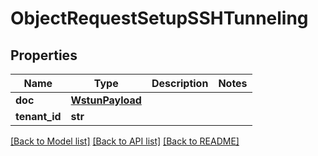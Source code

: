 # ObjectRequestSetupSSHTunneling

## Properties
Name | Type | Description | Notes
------------ | ------------- | ------------- | -------------
**doc** | [**WstunPayload**](WstunPayload.md) |  | 
**tenant_id** | **str** |  | 

[[Back to Model list]](../README.md#documentation-for-models) [[Back to API list]](../README.md#documentation-for-api-endpoints) [[Back to README]](../README.md)

